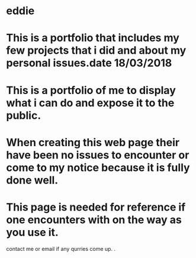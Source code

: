 # eddie
# This is a portfolio that includes my few projects that i did and about my personal issues.date 18/03/2018
# This is a portfolio of me to display what i can do and expose it to the public.
# When creating this web page their have been no issues to encounter or come to my notice because it is fully done well.
# This page is needed for reference if one encounters with on the way as you use it.
contact me or email if any qurries come up.
.

